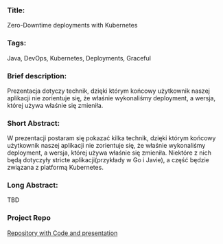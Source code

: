 ### Title:
Zero-Downtime deployments with Kubernetes

### Tags:
Java, DevOps, Kubernetes, Deployments, Graceful

### Brief description:
Prezentacja dotyczy technik, dzięki którym końcowy użytkownik naszej aplikacji nie zorientuje się, że właśnie wykonaliśmy deployment, a wersja, której używa właśnie się zmieniła.

### Short Abstract:
W prezentacji postaram się pokazać kilka technik, dzięki którym końcowy użytkownik naszej aplikacji nie zorientuje się, że właśnie wykonaliśmy deployment, a wersja, której używa właśnie się zmieniła. Niektóre z nich będą dotyczyły stricte aplikacji(przykłady w Go i Javie), a część będzie związana z platformą Kubernetes.

### Long Abstract:
TBD

### Project Repo
[Repository with Code and presentation](https://github.com/mateuszdyminski/zero)
